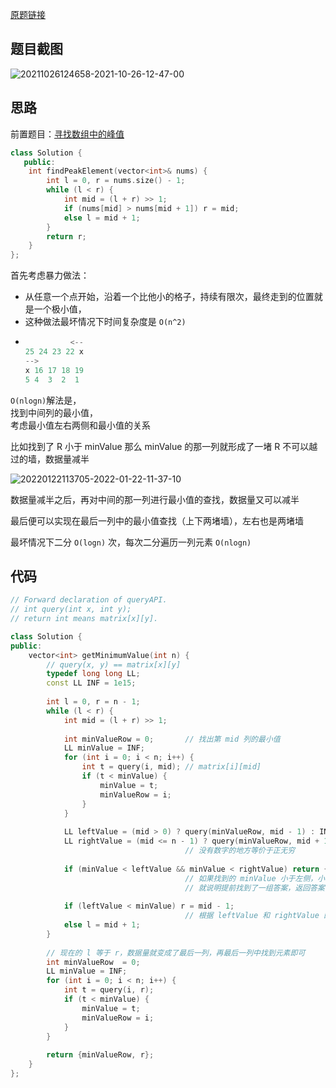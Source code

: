 [原题链接](https://www.acwing.com/problem/content/1454/)

## 题目截图

![20211026124658-2021-10-26-12-47-00](https://raw.githubusercontent.com/fengwei2002/Pictures_02/master/images/20211026124658-2021-10-26-12-47-00.png)

## 思路

前置题目：[寻找数组中的峰值](https://leetcode-cn.com/problems/find-peak-element/)

``` cpp 
class Solution {
   public:
    int findPeakElement(vector<int>& nums) {
        int l = 0, r = nums.size() - 1;
        while (l < r) {
            int mid = (l + r) >> 1;
            if (nums[mid] > nums[mid + 1]) r = mid;
            else l = mid + 1;
        }
        return r;
    }
};
```

首先考虑暴力做法：
- 从任意一个点开始，沿着一个比他小的格子，持续有限次，最终走到的位置就是一个极小值，
- 这种做法最坏情况下时间复杂度是 `O(n^2)`
- ``` cpp
            <--
  25 24 23 22 x
  -->
  x 16 17 18 19 
  5 4  3  2  1 
  ```

`O(nlogn)`解法是，  
找到中间列的最小值，  
考虑最小值左右两侧和最小值的关系   

比如找到了 R 小于 minValue 那么 minValue 的那一列就形成了一堵 R 不可以越过的墙，数据量减半

![20220122113705-2022-01-22-11-37-10](https://raw.githubusercontent.com/fengwei2002/Pictures_02/master/images/20220122113705-2022-01-22-11-37-10.png)


数据量减半之后，再对中间的那一列进行最小值的查找，数据量又可以减半

最后便可以实现在最后一列中的最小值查找（上下两堵墙），左右也是两堵墙

最坏情况下二分 `O(logn)` 次，每次二分遍历一列元素 `O(nlogn)`

## 代码


``` cpp 
// Forward declaration of queryAPI.
// int query(int x, int y);
// return int means matrix[x][y].

class Solution {
public:
    vector<int> getMinimumValue(int n) {
        // query(x, y) == matrix[x][y]
        typedef long long LL;
        const LL INF = 1e15;
        
        int l = 0, r = n - 1;
        while (l < r) {
            int mid = (l + r) >> 1;
            
            int minValueRow = 0;       // 找出第 mid 列的最小值
            LL minValue = INF;
            for (int i = 0; i < n; i++) {
                int t = query(i, mid); // matrix[i][mid]
                if (t < minValue) {
                    minValue = t;
                    minValueRow = i;
                }
            }
            
            LL leftValue = (mid > 0) ? query(minValueRow, mid - 1) : INF;
            LL rightValue = (mid <= n - 1) ? query(minValueRow, mid + 1) : INF;
                                       // 没有数字的地方等价于正无穷
            
            if (minValue < leftValue && minValue < rightValue) return {minValueRow, mid};
                                       // 如果找到的 minValue 小于左侧，小于右侧，小于当前列的任意一个值
                                       // 就说明提前找到了一组答案，返回答案
                                       
            if (leftValue < minValue) r = mid - 1;
                                       // 根据 leftValue 和 rightValue 的值二分缩小区间
            else l = mid + 1;          
        }
        
        // 现在的 l 等于 r，数据量就变成了最后一列，再最后一列中找到元素即可
        int minValueRow  = 0;
        LL minValue = INF;
        for (int i = 0; i < n; i++) {
            int t = query(i, r);
            if (t < minValue) {
                minValue = t;
                minValueRow = i;
            }
        }
        
        return {minValueRow, r};
    }
};
```